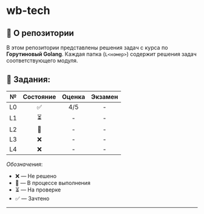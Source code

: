# wb-tech

## 📌 О репозитории

В этом репозитории представлены решения задач с курса по **Горутиновый Golang**.
Каждая папка (`L<номер>`) содержит решения задач соответствующего модуля.


## 🎯 Задания:

|  №  | Состояние | Оценка | Экзамен |
| :-: | :-------: | :----: | :-----: |
|  L0 |     ✅     |   4/5  |    -    |
|  L1 |     ⏳     |    -   |   -   |
|  L2 |     🚧    |    -   |    -    |
|  L3 |     ❌     |    -   |    -    |
|  L4 |     ❌     |    -   |    -    |

*Обозначения*:

* ❌ — Не решено
* 🚧 — В процессе выполнения
* ⏳ — На проверке
* ✅ — Зачтено

---
